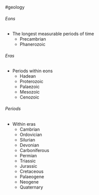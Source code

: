 #geology 
###### Eons
- The longest measurable periods of time
    - Precambrian
    - Phanerozoic
###### Eras
- Periods within eons
    - Hadean
    - Proterozoic
    - Palaezoic
    - Mesozoic
    - Cenozoic
###### Periods
- Within eras
    - Cambrian
    - Ordovician
    - Silurian
    - Devonian
    - Carboniferous
    - Permian
    - Triassic
    - Jurassic
    - Cretaceous
    - Palaeogene
    - Neogene
    - Quaternary